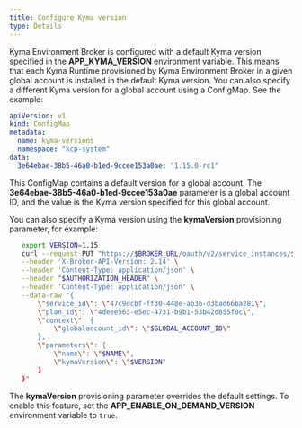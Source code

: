 ```yaml
---
title: Configure Kyma version
type: Details
---
```


Kyma Environment Broker is configured with a default Kyma version specified in the **APP_KYMA_VERSION** environment variable. This means that each Kyma Runtime provisioned by Kyma Environment Broker in a given global account is installed in the default Kyma version.
You can also specify a different Kyma version for a global account using a ConfigMap. See the example:

```yaml
apiVersion: v1
kind: ConfigMap
metadata:
  name: kyma-versions
  namespace: "kcp-system"
data:
  3e64ebae-38b5-46a0-b1ed-9ccee153a0ae: "1.15.0-rc1"
```

This ConfigMap contains a default version for a global account. The **3e64ebae-38b5-46a0-b1ed-9ccee153a0ae** parameter is a global account ID, and the value is the Kyma version specified for this global account.

You can also specify a Kyma version using the **kymaVersion** provisioning parameter, for example:

```bash
   export VERSION=1.15
   curl --request PUT "https://$BROKER_URL/oauth/v2/service_instances/$INSTANCE_ID?accepts_incomplete=true" \
   --header 'X-Broker-API-Version: 2.14' \
   --header 'Content-Type: application/json' \
   --header "$AUTHORIZATION_HEADER" \
   --header 'Content-Type: application/json' \
   --data-raw "{
       \"service_id\": \"47c9dcbf-ff30-448e-ab36-d3bad66ba281\",
       \"plan_id\": \"4deee563-e5ec-4731-b9b1-53b42d855f0c\",
       \"context\": {
           \"globalaccount_id\": \"$GLOBAL_ACCOUNT_ID\"
       },
       \"parameters\": {
           \"name\": \"$NAME\",
           \"kymaVersion\": \"$VERSION"
       }
   }"
```
The **kymaVersion** provisioning parameter overrides the default settings.
To enable this feature, set the **APP_ENABLE_ON_DEMAND_VERSION** environment variable to `true`.

